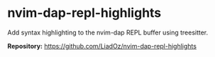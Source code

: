 # nvim-dap-repl-highlights

Add syntax highlighting to the nvim-dap REPL buffer using treesitter.

**Repository:** <https://github.com/LiadOz/nvim-dap-repl-highlights>

